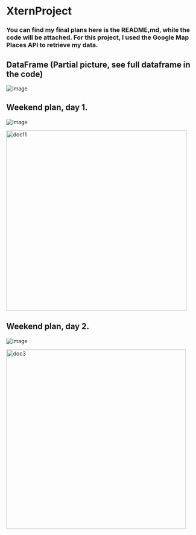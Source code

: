# XternProject
### You can find my final plans here is the README,md, while the code will be attached. For this project, I used the Google Map Places API to retrieve my data.
## DataFrame (Partial picture, see full dataframe in the code)
![image](https://github.com/thomaschilson/XternProject/assets/112500801/cb84d53a-f476-4e99-a085-0705b218a16a)


## Weekend plan, day 1.
![image](https://github.com/thomaschilson/XternProject/assets/112500801/54e1b529-8b10-4885-ae86-eb7e87035033)

<img width="478" alt="doc11" src="https://github.com/thomaschilson/XternProject/assets/112500801/20274f5d-9e93-40fe-9d51-69ec514a9e37">

## Weekend plan, day 2.
 
![image](https://github.com/thomaschilson/XternProject/assets/112500801/7a8db68e-8ff8-43fe-9d62-4b3b7f52b3e3)

<img width="476" alt="doc3" src="https://github.com/thomaschilson/XternProject/assets/112500801/a19dbd7e-3818-4780-8f54-bd1a97166d9d">

